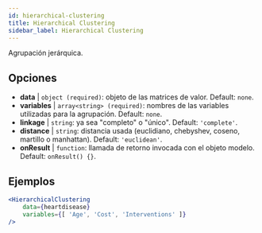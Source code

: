 ```yaml
---
id: hierarchical-clustering
title: Hierarchical Clustering
sidebar_label: Hierarchical Clustering
---
```


Agrupación jerárquica.

## Opciones

* __data__ | `object (required)`: objeto de las matrices de valor. Default: `none`.
* __variables__ | `array<string> (required)`: nombres de las variables utilizadas para la agrupación. Default: `none`.
* __linkage__ | `string`: ya sea "completo" o "único". Default: `'complete'`.
* __distance__ | `string`: distancia usada (euclidiano, chebyshev, coseno, martillo o manhattan). Default: `'euclidean'`.
* __onResult__ | `function`: llamada de retorno invocada con el objeto modelo. Default: `onResult() {}`.


## Ejemplos

```jsx live
<HierarchicalClustering 
    data={heartdisease} 
    variables={[ 'Age', 'Cost', 'Interventions' ]}
/>
```

